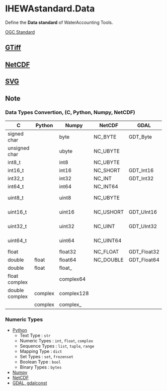 # IHEWAstandard.Data

Define the **Data standard** of WaterAccounting Tools.

[OGC Standard](https://www.opengeospatial.org/standards)


## [GTiff](./GTiff.md)


## [NetCDF](./NetCDF.md)


## [SVG](./SVG.md)


## Note

### Data Types Convertion, (C, Python, Numpy, NetCDF)

| C              | Python  | Numpy         | NetCDF    | GDAL        | Decsription      | Bits | Min                  | Max                  |
| -------------- | ------  | ------------- | --------- | ----------- | ---------------- | ---- | -------------------- | -------------------- |
| signed char    |         | byte          | NC_BYTE   | GDT_Byte    | Byte             | 8    | -128                 | 127                  |
| unsigned char  |         | ubyte         | NC_UBYTE  |             | Unsigned byte    | 8    | 0                    | 255                  |
| int8_t         |         | int8          | NC_UBYTE  |             | Byte             | 8    | -128                 | 127                  |
| int16_t        |         | int16         | NC_SHORT  | GDT_Int16   | Integer          | 16   | -32768               | 32767                |
| int32_t        |         | int32         | NC_INT    | GDT_Int32   | Integer          | 32   | -2147483648          | 2147483647           |
| int64_t        |         | int64         | NC_INT64  |             | Integer          | 64   | -9223372036854775808 | 9223372036854775807  |
| uint8_t        |         | uint8         | NC_UBYTE  |             | Unsigned integer | 8    | 0                    | 255                  |
| uint16_t       |         | uint16        | NC_USHORT | GDT_UInt16  | Unsigned integer | 16   | 0                    | 65535                |
| uint32_t       |         | uint32        | NC_UINT   | GDT_UInt32  | Unsigned integer | 32   | 0                    | 4294967295           |
| uint64_t       |         | uint64        | NC_UINT64 |             | Unsigned integer | 64   | 0                    | 18446744073709551615 |
| float          |         | float32       | NC_FLOAT  | GDT_Float32 | Float            | 32   | 1.17549e-38          | 3.40282e+38          |
| double         | float   | float64       | NC_DOUBLE | GDT_Float64 | Double           | 64   | 2.22507e-308         | 1.79769e+308         |
| double         | float   | float\_       |           |             |                  |      |                      |                      |
| float complex  |         | complex64     |           |             |                  |      |                      |                      |
| double complex | complex | complex128    |           |             |                  |      |                      |                      |
|                | complex | complex\_     |           |             |                  |      |                      |                      |

### Numeric Types

  * [Python](https://docs.python.org/3/library/stdtypes.html)
    * Text Type      : `str`
    * Numeric Types  : `int`, `float`, `complex`
    * Sequence Types : `list`, `tuple`, `range`
    * Mapping Type   : `dict`
    * Set Types      : `set`, `frozenset`
    * Boolean Type   : `bool`
    * Binary Types   : `bytes`
  * [Numpy](https://docs.scipy.org/doc/numpy/user/basics.types.html)
  * [NetCDF](https://www.unidata.ucar.edu/software/netcdf/docs/data_type.html)
  * [GDAL, gdalconst](https://gdal.org/python/osgeo.gdalconst-module.html)

